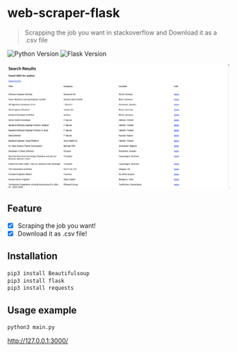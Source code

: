 # web-scraper-flask
> Scrapping the job you want in stackoverflow and Download it as a .csv file

![Python Version][python-image]
![Flask Version][flask-image]

![RESULT](RESULT.png)

## Feature
- [x] Scraping the job you want!
- [x] Download it as .csv file!

## Installation

```sh
pip3 install Beautifulsoup
pip3 install flask
pip3 install requests
```
## Usage example
```sh
python3 main.py
```
http://127.0.0.1:3000/

[python-image]: https://img.shields.io/badge/python-v3.8-blue
[flask-image]: https://img.shields.io/badge/Flask-v1.1.2-yellowgreen